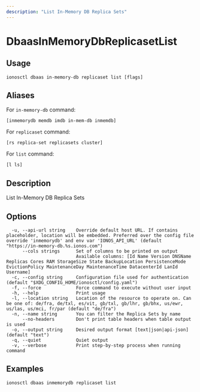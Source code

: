 ```yaml
---
description: "List In-Memory DB Replica Sets"
---
```


# DbaasInMemoryDbReplicasetList

## Usage

```text
ionosctl dbaas in-memory-db replicaset list [flags]
```

## Aliases

For `in-memory-db` command:

```text
[inmemorydb memdb imdb in-mem-db inmemdb]
```

For `replicaset` command:

```text
[rs replica-set replicasets cluster]
```

For `list` command:

```text
[l ls]
```

## Description

List In-Memory DB Replica Sets

## Options

```text
  -u, --api-url string    Override default host URL. If contains placeholder, location will be embedded. Preferred over the config file override 'inmemorydb' and env var 'IONOS_API_URL' (default "https://in-memory-db.%s.ionos.com")
      --cols strings      Set of columns to be printed on output 
                          Available columns: [Id Name Version DNSName Replicas Cores RAM StorageSize State BackupLocation PersistenceMode EvictionPolicy MaintenanceDay MaintenanceTime DatacenterId LanId Username]
  -c, --config string     Configuration file used for authentication (default "$XDG_CONFIG_HOME/ionosctl/config.yaml")
  -f, --force             Force command to execute without user input
  -h, --help              Print usage
  -l, --location string   Location of the resource to operate on. Can be one of: de/fra, de/txl, es/vit, gb/txl, gb/lhr, gb/bhx, us/ewr, us/las, us/mci, fr/par (default "de/fra")
  -n, --name string       You can filter the Replica Sets by name
      --no-headers        Don't print table headers when table output is used
  -o, --output string     Desired output format [text|json|api-json] (default "text")
  -q, --quiet             Quiet output
  -v, --verbose           Print step-by-step process when running command
```

## Examples

```text
ionosctl dbaas inmemorydb replicaset list
```

